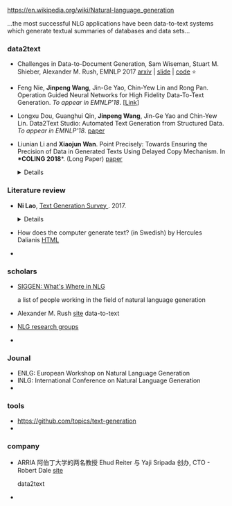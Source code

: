 https://en.wikipedia.org/wiki/Natural-language_generation

...the most successful NLG applications have been data-to-text systems which generate textual summaries of databases and data sets...





### data2text

- Challenges in Data-to-Document Generation, Sam Wiseman, Stuart M. Shieber, Alexander M. Rush, EMNLP 2017 [arxiv](https://arxiv.org/abs/1707.08052) | [slide](http://nlp.seas.harvard.edu/slides/nmt17.pdf) | [code](http://lstm.seas.harvard.edu/docgen/) :star:

- Feng Nie, **Jinpeng Wang**, Jin-Ge Yao, Chin-Yew Lin and Rong Pan. 
  Operation Guided Neural Networks for High Fidelity Data-To-Text Generation. 
  *To appear in EMNLP'18*. [[Link](https://arxiv.org/abs/1809.02735)]

- Longxu Dou, Guanghui Qin, **Jinpeng Wang**, Jin-Ge Yao and Chin-Yew Lin. 
  Data2Text Studio: Automated Text Generation from Structured Data. 
  *To appear in EMNLP'18*. [paper](http://aclweb.org/anthology/D18-2003) 

- Liunian Li and **Xiaojun Wan**. Point Precisely: Towards Ensuring the Precision of Data in Generated Texts Using Delayed Copy Mechanism. In **\*COLING 2018***. (Long Paper) [paper](https://aclanthology.info/papers/C18-1089/c18-1089) 

  <details>
      two-stage:<br>
      stage 1: template generation<br>
      stage 2: slot filling with delayed copy network.
  </details>





### Literature review

+ **Ni Lao**, [Text Generation Survey ](https://noon99jaki.github.io/publication/2017-text-gen.pdf). 2017.

  <details>
      part1: unconditional generation models<br>
      Seq2Seq, Variational Auto-Encoder(VAE), Generative Adversarial Net(GAN)<br>
      part2: improved generation models<br>
      Conditioned generation, Reinforcement Learning
  </details>
  

+ How does the computer generate text? (in Swedish) by Hercules Dalianis [HTML](https://people.dsv.su.se/~hercules/textgen/) 

+ 

  

### scholars

+ [SIGGEN: What's Where in NLG](http://www.aclweb.org/w/index.php?title=SIGGEN:_What%27s_Where_in_NLG&oldid=11297)

  a list of people working in the field of natural language generation

+ Alexander M. Rush [site](http://nlp.seas.harvard.edu/rush.html) data-to-text

  

+ [NLG research groups](https://aclweb.org/aclwiki/NLG_research_groups) 

+ 

  

### Jounal

+ ENLG: European Workshop on Natural Language Generation
+ INLG: International Conference on Natural Language Generation
+ 



### tools

+  https://github.com/topics/text-generation
+ 



### company

+ ARRIA 阿伯丁大学的两名教授 Ehud Reiter 与 Yaji Sripada 创办,  CTO - Robert Dale [site](https://www.arria.com/) 

  data2text

+ 

